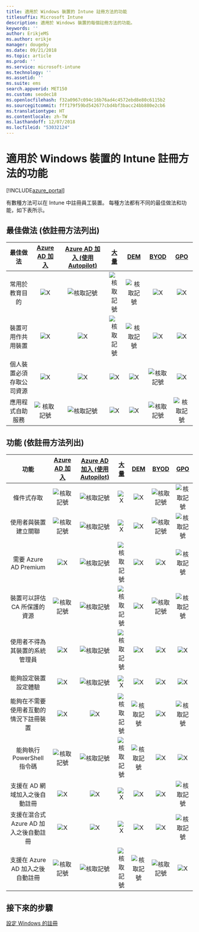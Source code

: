 ```yaml
---
title: 適用於 Windows 裝置的 Intune 註冊方法的功能
titlesuffix: Microsoft Intune
description: 適用於 Windows 裝置的每個註冊方法的功能。
keywords: ''
author: ErikjeMS
ms.author: erikje
manager: dougeby
ms.date: 09/21/2018
ms.topic: article
ms.prod: ''
ms.service: microsoft-intune
ms.technology: ''
ms.assetid: ''
ms.suite: ems
search.appverid: MET150
ms.custom: seodec18
ms.openlocfilehash: f32a0967c094c16b76ad4c4572ebd8e80c6115b2
ms.sourcegitcommit: fff179f59bd542677cbd4bf3bacc24bb880e2cb6
ms.translationtype: HT
ms.contentlocale: zh-TW
ms.lasthandoff: 12/07/2018
ms.locfileid: "53032124"
---
```

# <a name="intune-enrollment-method-capabilities-for-windows-devices"></a>適用於 Windows 裝置的 Intune 註冊方法的功能
[!INCLUDE[azure_portal](./includes/azure_portal.md)]

有數種方法可以在 Intune 中註冊員工裝置。 每種方法都有不同的最佳做法和功能，如下表所示。

## <a name="best-practices-by-enrollment-method"></a>最佳做法 (依註冊方法列出)
| **最佳做法** | **[Azure AD 加入](windows-enroll.md#enable-windows-10-automatic-enrollment)**|**[Azure AD 加入 (使用 Autopilot)](enrollment-autopilot.md)** |**[大量](windows-bulk-enroll.md)**|**[DEM](device-enrollment-manager-enroll.md)** | **[BYOD](device-enrollment.md#bring-your-own-device)** | **[GPO](https://docs.microsoft.com/windows/client-management/mdm/enroll-a-windows-10-device-automatically-using-group-policy)** |
|:---:|:---:|:---:|:---:|:---:|:---:|:---:|
|常用於教育目的|![X](media/xmark.png)|![核取記號](media/checkmark.png)|![核取記號](media/checkmark.png)|![核取記號](media/checkmark.png)|![X](media/xmark.png)|![X](media/xmark.png)|
|裝置可用作共用裝置|![X](media/xmark.png)|![X](media/xmark.png)|![核取記號](media/checkmark.png)|![核取記號](media/checkmark.png)|![X](media/xmark.png)|![X](media/xmark.png)|
|個人裝置必須存取公司資源|![X](media/xmark.png)|![X](media/xmark.png)|![X](media/xmark.png)|![X](media/xmark.png)|![核取記號](media/checkmark.png)|![X](media/xmark.png)|
|應用程式自助服務|![核取記號](media/checkmark.png)|![核取記號](media/checkmark.png)|![X](media/xmark.png)|![X](media/xmark.png)|![核取記號](media/checkmark.png)|![核取記號](media/checkmark.png)|

## <a name="capabilities-by-enrollment-method"></a>功能 (依註冊方法列出)

| **功能** | **[Azure AD 加入](windows-enroll.md#enable-windows-10-automatic-enrollment)**|**[Azure AD 加入 (使用 Autopilot)](enrollment-autopilot.md)** |**[大量](windows-bulk-enroll.md)**|**[DEM](device-enrollment-manager-enroll.md)** | **[BYOD](device-enrollment.md#bring-your-own-device)** | **[GPO](https://docs.microsoft.com/windows/client-management/mdm/enroll-a-windows-10-device-automatically-using-group-policy)** |
|:---:|:---:|:---:|:---:|:---:|:---:|:---:|
|條件式存取                                      |![核取記號](media/checkmark.png)|![核取記號](media/checkmark.png)|![X](media/xmark.png)|![X](media/xmark.png)|![核取記號](media/checkmark.png)|![核取記號](media/checkmark.png)|
|使用者與裝置建立關聯                    |![核取記號](media/checkmark.png)|![核取記號](media/checkmark.png)|![X](media/xmark.png)|![X](media/xmark.png)|![核取記號](media/checkmark.png)|![核取記號](media/checkmark.png)|
|需要 Azure AD Premium                               |![X](media/xmark.png)|![核取記號](media/checkmark.png)|![核取記號](media/checkmark.png)|![X](media/xmark.png)|![X](media/xmark.png)|![核取記號](media/checkmark.png)|
|裝置可以評估 CA 所保護的資源             |![核取記號](media/checkmark.png)|![核取記號](media/checkmark.png)|![核取記號](media/checkmark.png)|![X](media/xmark.png)|![核取記號](media/checkmark.png)|![核取記號](media/checkmark.png)|
|使用者不得為其裝置的系統管理員               |![X](media/xmark.png)|![核取記號](media/checkmark.png)|![核取記號](media/checkmark.png)|![X](media/xmark.png)|![X](media/xmark.png)|![X](media/xmark.png)|
|能夠設定裝置設定體驗        |![X](media/xmark.png)|![核取記號](media/checkmark.png)|![X](media/xmark.png)|![X](media/xmark.png)|![X](media/xmark.png)|![X](media/xmark.png)|
|能夠在不需要使用者互動的情況下註冊裝置      |![X](media/xmark.png)|![X](media/xmark.png)|![核取記號](media/checkmark.png)|![核取記號](media/checkmark.png)|![X](media/xmark.png)|![核取記號](media/checkmark.png)|
|能夠執行 PowerShell 指令碼                       |![核取記號](media/checkmark.png)|![核取記號](media/checkmark.png)|![核取記號](media/checkmark.png)|![核取記號](media/checkmark.png)|![X](media/xmark.png)|![X](media/xmark.png)| 
|支援在 AD 網域加入之後自動註冊      |![X](media/xmark.png)|![X](media/xmark.png)|![X](media/xmark.png)|![X](media/xmark.png)|![X](media/xmark.png)|![核取記號](media/checkmark.png)|
|支援在混合式 Azure AD 加入之後自動註冊|![X](media/xmark.png)|![X](media/xmark.png)|![X](media/xmark.png)|![X](media/xmark.png)|![X](media/xmark.png)|![核取記號](media/checkmark.png)|
|支援在 Azure AD 加入之後自動註冊       |![核取記號](media/checkmark.png)|![核取記號](media/checkmark.png)|![核取記號](media/checkmark.png)|![核取記號](media/checkmark.png)|![核取記號](media/checkmark.png)|![X](media/xmark.png)|

## <a name="next-steps"></a>接下來的步驟

[設定 Windows 的註冊](windows-enroll.md)

